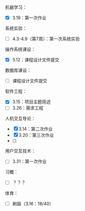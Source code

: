 机器学习：
- [x] 3.19：第一次作业

系统实验：
- [ ] 4.3-4.9（第7周）：第一次系统实验

操作系统课设：
- [x] 5.12：课程设计文件提交

数据库课设：
- [ ] 课程设计文件提交

软件工程：
- [x] 3.15：项目主题简述
- [ ] 3.26：需求工程

人机交互导论：
- [x] 3.14：第二次作业
- [x] 3.20：第三次作业
- [ ] 

用户交互技术：
- [ ] 3.31：第一次作业

习概：
- [ ] ？？？

体育：
- [ ] 刷锻（3.16：18/40）
